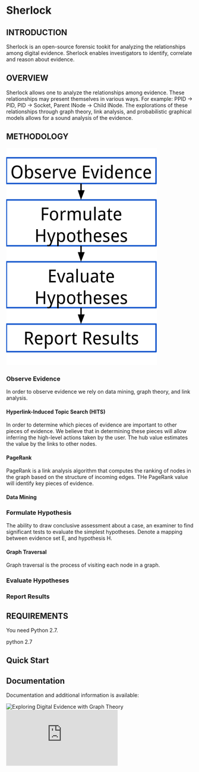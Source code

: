# Sherlock

## INTRODUCTION

Sherlock is an open-source forensic tookit for analyzing the
relationships among digital evidence. Sherlock enables
investigators to identify, correlate and reason about evidence.

## OVERVIEW

Sherlock allows one to analyze the relationships among evidence.
These relationships may present themselves in various ways. For
example: PPID -> PID, PID -> Socket, Parent INode -> Child INode.
The explorations of these relationships through graph theory,
link analysis, and probabilistic graphical models allows for a
sound analysis of the evidence.

## METHODOLOGY

![alt text](https://github.com/inp2/sherlock/blob/master/pics/Scientific%20Method.png)

### Observe Evidence

In order to observe evidence we rely on data mining, graph theory, and link analysis.

#### Hyperlink-Induced Topic Search (HITS)

In order to determine which pieces of evidence are important to other pieces of evidence. We believe that in determining these pieces will allow inferring the high-level actions taken by the user. The hub value estimates the value by the links to other nodes.

#### PageRank

PageRank is a link analysis algorithm that computes the ranking of nodes in the graph based on the structure of incoming edges. THe PageRank value will identify key pieces of evidence.

#### Data Mining

### Formulate Hypothesis

The ability to draw conclusive assessment about a case, an examiner to find significant tests to evaluate the simplest hypotheses. Denote a mapping between evidence set E, and hypothesis H.

#### Graph Traversal

Graph traversal is the process of visiting each node in a graph.

### Evaluate Hypotheses

### Report Results

## REQUIREMENTS

You need Python 2.7.

python 2.7

## Quick Start

## Documentation

Documentation and additional information is available:

![Exploring Digital Evidence with Graph Theory](http://commons.erau.edu/adfsl/2017/papers/9/)
![Towards Sound Analysis of Computer Evidence](https://www.nist.gov/sites/default/files/documents/2017/08/23/imanipalmerwednesdayafternoonsession.pdf)
